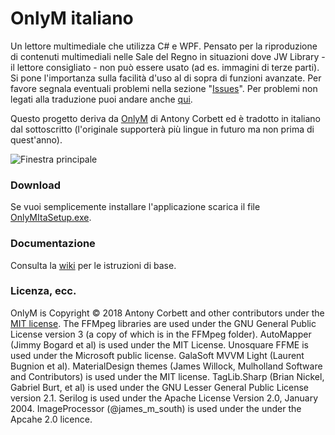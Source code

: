 # OnlyM italiano

Un lettore multimediale che utilizza C# e WPF. Pensato per la riproduzione di contenuti multimediali nelle Sale del Regno in situazioni dove JW Library - il lettore consigliato - non può essere usato (ad es. immagini di terze parti). Si pone l'importanza sulla facilità d'uso al di sopra di funzioni avanzate. Per favore segnala eventuali problemi nella sezione "[Issues](https://github.com/TizianoNoto/OnlyM/issues)". Per problemi non legati alla traduzione puoi andare anche [qui](https://github.com/AntonyCorbett/OnlyM/issues).

Questo progetto deriva da [OnlyM](https://github.com/AntonyCorbett/OnlyM) di Antony Corbett ed è tradotto in italiano dal sottoscritto (l'originale supporterà più lingue in futuro ma non prima di quest'anno).

![Finestra principale](http://cv8.org.uk/soundbox/OnlyM/Images/MainWindow.png)

### Download

Se vuoi semplicemente installare l'applicazione scarica il file [OnlyMItaSetup.exe](https://github.com/TizianoNoto/OnlyM/releases/latest).

### Documentazione

Consulta la [wiki](https://github.com/TizianoNoto/OnlyM/wiki) per le istruzioni di base.


### Licenza, ecc.

OnlyM is Copyright &copy; 2018 Antony Corbett and other contributors under the [MIT license](LICENSE). The FFMpeg libraries are used under the GNU General Public License version 3 (a copy of which is in the FFMpeg folder). AutoMapper (Jimmy Bogard et al) is used under the MIT License. Unosquare FFME is used under the Microsoft public license. GalaSoft MVVM Light (Laurent Bugnion et al). MaterialDesign themes (James Willock, Mulholland Software and Contributors) is used under the MIT license. TagLib.Sharp (Brian Nickel, Gabriel Burt, et al) is used under the GNU Lesser General Public License version 2.1. Serilog is used under the Apache License Version 2.0, January 2004. ImageProcessor (@james_m_south) is used under the under the Apcahe 2.0 licence.
